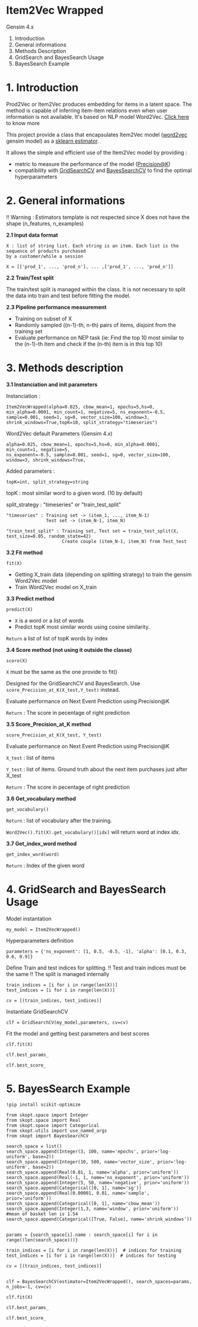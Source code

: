 
# Item2Vec Wrapped

Gensim 4.x
1. Introduction
2. General informations
3. Methods Description
4. GridSearch and BayesSearch Usage
5. BayesSearch Example

# 1. Introduction

Prod2Vec or Item2Vec produces embedding for items in a latent space. The method is capable of inferring item-item relations even when user information is not available. It's based on NLP model Word2Vec. [Click here](https://arxiv.org/pdf/1603.04259.pdf#:~:text=Inspired%20by%20SGNS%2C%20we%20describe,user%20information%20is%20not%20available.) to know more

This project provide a class that encapsulates Item2Vec model ([word2vec](https://radimrehurek.com/gensim/models/word2vec.html) gensim model) as a [sklearn estimator](https://scikit-learn.org/stable/developers/develop.html).

It allows the simple and efficient use of the Item2Vec model by providing :
- metric to measure the performance of the model ([Precision@K](https://arxiv.org/pdf/0704.3359.pdf))
- compatibility with [GridSearchCV](https://scikit-learn.org/stable/modules/generated/sklearn.model_selection.GridSearchCV.html) and [BayesSearchCV](https://scikit-optimize.github.io/stable/modules/generated/skopt.BayesSearchCV.html) to find the optimal hyperparameters


# 2. General informations

!! Warning : Estimators template is not respected since X does not have the shape (n_features, n_examples)

**2.1 Input data format** 


```
X : list of string list. Each string is an item. Each list is the sequence of products purchased 
by a customer/while a session
```

```
X = [['prod_1', ..., 'prod_n'], ... ,['prod_1', ..., 'prod_n']]
```


**2.2 Train/Test split**

The train/test split is managed within the class. It is not necessary to split the data into train and test before fitting the model.

**2.3 Pipeline performance measurement**

- Training on subset of X
- Randomly sampled ((n-1)-th, n-th) pairs of items, disjoint from the training set
- Evaluate performance on NEP task (ie: Find the top 10 most similar to the (n-1)-th item and check if the (n-th) item is in this top 10)

# 3. Methods description

**3.1 Instanciation and init parameters**

Instanciation :
```
Item2VecWrapped(alpha=0.025, cbow_mean=1, epochs=5,hs=0, min_alpha=0.0001, min_count=1, negative=5, ns_exponent=-0.5, 
sample=0.001, seed=1, sg=0, vector_size=100, window=3, shrink_windows=True,topK=10, split_strategy="timeseries")
```

Word2Vec default Parameters (Gensim 4.x)
```
alpha=0.025, cbow_mean=1, epochs=5,hs=0, min_alpha=0.0001, min_count=1, negative=5, 
ns_exponent=-0.5, sample=0.001, seed=1, sg=0, vector_size=100, window=3, shrink_windows=True,
```

Added parameters :
```
topK=int, split_strategy=string
```
topK : most similar word to a given word. (10 by default)

split_strategy : "timeseries" or "train_test_split"


```
"timeseries" : Training set -> (item_1, ..., item_N-1)
               Test set -> (item_N-1, item_N)

"train_test_split" : Training set, Test set = train_test_split(X, test_size=0.05, random_state=42)
                     Create couple (item_N-1, item_N) from Test_test

```

**3.2 Fit method**

```
fit(X)
```
- Getting X_train data (depending on splitting strategy) to train the gensim Word2Vec model
- Train Word2Vec model on X_train

**3.3 Predict method**

```
predict(X)
```

- ```X``` is a word or a list of words
- Predict topK most similar words using cosine similarity.

```Return``` a list of list of topK words by index


**3.4 Score method (not using it outside the classe)**

```
score(X)
```

```X``` must be the same as the one provide to fit()

Designed for the GridSearchCV and BayesSearch. Use ```score_Precision_at_K(X_test,Y_test)``` instead.

Evaluate performance on Next Event Prediction using Precision@K

```Return``` : The score in pecentage of right prediction


**3.5 Score_Precision_at_K method**


```
score_Precision_at_K(X_test, Y_test)
```
Evaluate performance on Next Event Prediction using Precision@K


```X_test``` : list of items

```Y_test``` : list of items. Ground truth about the next item purchases just after X_test

```Return``` : The score in pecentage of right prediction


**3.6 Get_vocabulary method**

```
get_vocabulary()
```
```Return``` : list of vocabulary after the training.

```Word2Vec().fit(X).get_vocabulary()[idx]``` will return word at index idx.

**3.7 Get_index_word method**

```
get_index_word(word)
```
```Return``` : Index of the given word

# 4. GridSearch and BayesSearch Usage

Model instantation
```
my_model = Item2VecWrapped()
```

Hyperparameters definition
```
parameters = {'ns_exponent': [1, 0.5, -0.5, -1], 'alpha': [0.1, 0.3, 0.6, 0.9]}
```

Define Train and test indices for splitting. 
!! Test and train indices must be the same !! The split is managed internally
```
train_indices = [i for i in range(len(X))]
test_indices = [i for i in range(len(X))]

cv = [(train_indices, test_indices)]
```

Instantiate GridSearchCV
```
clf = GridSearchCV(my_model,parameters, cv=cv)
```

Fit the model and getting best parameters and best scores
```
clf.fit(X)

clf.best_params_

clf.best_score_
```

# 5. BayesSearch Example

```
!pip install scikit-optimize

from skopt.space import Integer
from skopt.space import Real
from skopt.space import Categorical
from skopt.utils import use_named_args
from skopt import BayesSearchCV

search_space = list()
search_space.append(Integer(3, 100, name='epochs', prior='log-uniform', base=2))
search_space.append(Integer(10, 500, name='vector_size', prior='log-uniform', base=2))
search_space.append(Real(0.01, 1, name='alpha', prior='uniform'))
search_space.append(Real(-1, 1, name='ns_exponent', prior='uniform'))
search_space.append(Integer(5, 50, name='negative', prior='uniform'))
search_space.append(Categorical([0, 1], name='sg'))
search_space.append(Real(0.00001, 0.01, name='sample', prior='uniform'))
search_space.append(Categorical([0, 1], name='cbow_mean'))
search_space.append(Integer(1,3, name='window', prior='uniform')) #mean of basket len is 1.54
search_space.append(Categorical([True, False], name='shrink_windows'))


params = {search_space[i].name : search_space[i] for i in range((len(search_space)))}

train_indices = [i for i in range(len(X))]  # indices for training
test_indices = [i for i in range(len(X))]  # indices for testing

cv = [(train_indices, test_indices)]


clf = BayesSearchCV(estimator=Item2VecWrapped(), search_spaces=params, n_jobs=-1, cv=cv)

clf.fit(X)

clf.best_params_

clf.best_score_

```


